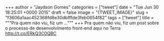 
+++
author = "Jaydson Gomes"
categories = ["tweet"]
date = "Tue Jun 30 18:25:01 +0000 2015"
draft = false
image = "{TWEET_IMAGE}"
slug = "f3606a1aac452368fd8e30dbfffde3feb0654f82"
tags = ["tweet"]
title = """Pra quem não viu, fiz um ..."""
+++
Pra quem não viu, fiz um post sobre o processo de desenvolvimento front-end aqui no Terra http://t.co/ERkQ3C0QBC
